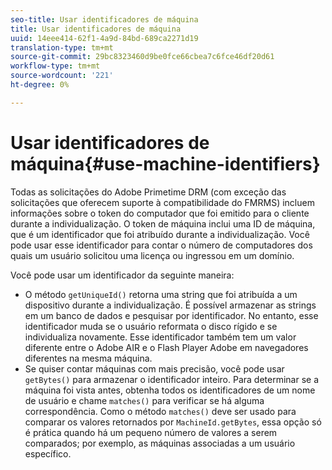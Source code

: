 ```yaml
---
seo-title: Usar identificadores de máquina
title: Usar identificadores de máquina
uuid: 14eee414-62f1-4a9d-84bd-689ca2271d19
translation-type: tm+mt
source-git-commit: 29bc8323460d9be0fce66cbea7c6fce46df20d61
workflow-type: tm+mt
source-wordcount: '221'
ht-degree: 0%

---
```



# Usar identificadores de máquina{#use-machine-identifiers}

Todas as solicitações do Adobe Primetime DRM (com exceção das solicitações que oferecem suporte à compatibilidade do FMRMS) incluem informações sobre o token do computador que foi emitido para o cliente durante a individualização. O token de máquina inclui uma ID de máquina, que é um identificador que foi atribuído durante a individualização. Você pode usar esse identificador para contar o número de computadores dos quais um usuário solicitou uma licença ou ingressou em um domínio.

Você pode usar um identificador da seguinte maneira:

* O método `getUniqueId()` retorna uma string que foi atribuída a um dispositivo durante a individualização. É possível armazenar as strings em um banco de dados e pesquisar por identificador. No entanto, esse identificador muda se o usuário reformata o disco rígido e se individualiza novamente. Esse identificador também tem um valor diferente entre o Adobe AIR e o Flash Player Adobe em navegadores diferentes na mesma máquina.
* Se quiser contar máquinas com mais precisão, você pode usar `getBytes()` para armazenar o identificador inteiro. Para determinar se a máquina foi vista antes, obtenha todos os identificadores de um nome de usuário e chame `matches()` para verificar se há alguma correspondência. Como o método `matches()` deve ser usado para comparar os valores retornados por `MachineId.getBytes`, essa opção só é prática quando há um pequeno número de valores a serem comparados; por exemplo, as máquinas associadas a um usuário específico.

